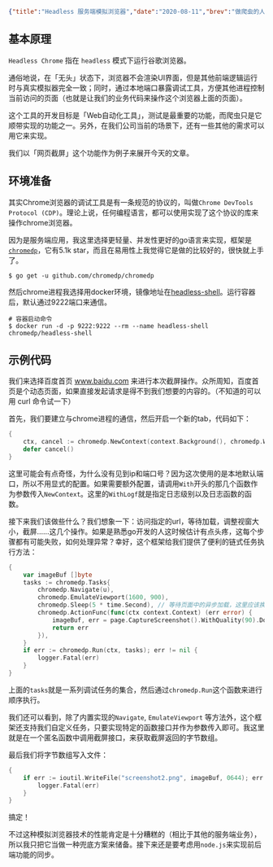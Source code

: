 ```json lw-blog-meta
{"title":"Headless 服务端模拟浏览器","date":"2020-08-11","brev":"做爬虫的人肯定熟悉模拟浏览器，我们今天介绍来自于chrome家族的Headless工具。","tags":["Golang","中间件"],"path":"blog/2020/200811-Headless模拟浏览器.md"}
```


## 基本原理

`Headless Chrome` 指在 `headless` 模式下运行谷歌浏览器。

通俗地说，在「无头」状态下，浏览器不会渲染UI界面，但是其他前端逻辑运行时与真实模拟器完全一致；同时，通过本地端口暴露调试工具，方便其他进程控制当前访问的页面（也就是让我们的业务代码来操作这个浏览器上面的页面）。

这个工具的开发目标是「Web自动化工具」，测试是最重要的功能，而爬虫只是它顺带实现的功能之一。另外，在我们公司当前的场景下，还有一些其他的需求可以用它来实现。

我们以「网页截屏」这个功能作为例子来展开今天的文章。

## 环境准备

其实Chrome浏览器的调试工具是有一条规范的协议的，叫做`Chrome DevTools Protocol (CDP)`。理论上说，任何编程语言，都可以使用实现了这个协议的库来操作chrome浏览器。

因为是服务端应用，我这里选择更轻量、并发性更好的go语言来实现，框架是[`chromedp`](https://github.com/chromedp/chromedp)，它有5.1k star，而且在易用性上我觉得它是做的比较好的，很快就上手了。

```shell
$ go get -u github.com/chromedp/chromedp
```

然后chrome进程我选择用docker环境，镜像地址在[headless-shell](https://hub.docker.com/r/chromedp/headless-shell/)。运行容器后，默认通过9222端口来通信。

```shell
# 容器启动命令
$ docker run -d -p 9222:9222 --rm --name headless-shell chromedp/headless-shell
```

## 示例代码

我们来选择百度首页 www.baidu.com 来进行本次截屏操作。众所周知，百度首页是个动态页面，如果直接发起请求是得不到我们想要的内容的。（不知道的可以用 curl 命令试一下）

首先，我们要建立与chrome进程的通信，然后开启一个新的tab，代码如下：

```go
{
    ctx, cancel := chromedp.NewContext(context.Background(), chromedp.WithLogf(logger.Printf))
    defer cancel()
}
```

这里可能会有点奇怪，为什么没有见到ip和端口号？因为这次使用的是本地默认端口，所以不用显式的配置。如果需要额外配置，请调用`With`开头的那几个函数作为参数传入`NewContext`。这里的`WithLogf`就是指定日志级别以及日志函数的函数。

接下来我们该做些什么？我们想象一下：访问指定的url，等待加载，调整视窗大小，截屏……这几个操作。如果是熟悉go开发的人这时候估计有点头疼，这每个步骤都有可能失败，如何处理异常？幸好，这个框架给我们提供了便利的链式任务执行方法：

```go
{
    var imageBuf []byte
	tasks := chromedp.Tasks{
		chromedp.Navigate(u),
		chromedp.EmulateViewport(1600, 900),
		chromedp.Sleep(5 * time.Second), // 等待页面中的异步加载，这里应该换成更稳固的逻辑。
		chromedp.ActionFunc(func(ctx context.Context) (err error) {
			imageBuf, err = page.CaptureScreenshot().WithQuality(90).Do(ctx)
			return err
		}),
	}
	if err := chromedp.Run(ctx, tasks); err != nil {
		logger.Fatal(err)
	}
}
```

上面的`tasks`就是一系列调试任务的集合，然后通过`chromedp.Run`这个函数来进行顺序执行。

我们还可以看到，除了内置实现的`Navigate`, `EmulateViewport` 等方法外，这个框架还支持我们自定义任务，只要实现特定的函数接口并作为参数传入即可。我这里就是在一个匿名函数中调用截屏接口，来获取截屏返回的字节数组。

最后我们将字节数组写入文件：

```go
{
    if err := ioutil.WriteFile("screenshot2.png", imageBuf, 0644); err != nil {
		logger.Fatal(err)
	}
}
```

搞定！

不过这种模拟浏览器技术的性能肯定是十分糟糕的（相比于其他的服务端业务），所以我只把它当做一种兜底方案来储备。接下来还是要考虑用`node.js`来实现前后端功能的同步。
